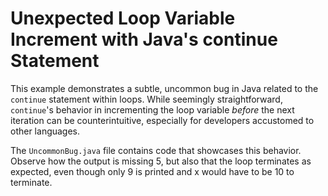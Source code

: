 # Unexpected Loop Variable Increment with Java's continue Statement

This example demonstrates a subtle, uncommon bug in Java related to the `continue` statement within loops.  While seemingly straightforward, `continue`'s behavior in incrementing the loop variable *before* the next iteration can be counterintuitive, especially for developers accustomed to other languages.

The `UncommonBug.java` file contains code that showcases this behavior.  Observe how the output is missing 5, but also that the loop terminates as expected, even though only 9 is printed and x would have to be 10 to terminate.